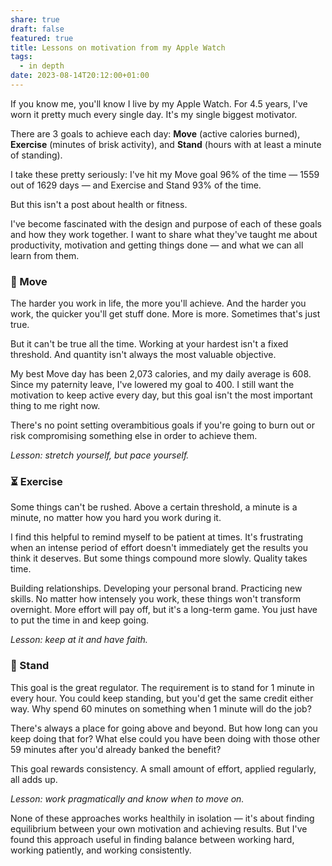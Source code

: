 ```yaml
---
share: true
draft: false
featured: true
title: Lessons on motivation from my Apple Watch
tags:
  - in depth
date: 2023-08-14T20:12:00+01:00
---
```


If you know me, you'll know I live by my Apple Watch. For 4.5 years, I've worn it pretty much every single day. It's my single biggest motivator.  
  
There are 3 goals to achieve each day: **Move** (active calories burned), **Exercise** (minutes of brisk activity), and **Stand** (hours with at least a minute of standing).  
  
I take these pretty seriously: I've hit my Move goal 96% of the time — 1559 out of 1629 days — and Exercise and Stand 93% of the time.  
  
But this isn't a post about health or fitness.  
  
I've become fascinated with the design and purpose of each of these goals and how they work together. I want to share what they've taught me about productivity, motivation and getting things done — and what we can all learn from them.  
  
### 💪 Move

The harder you work in life, the more you'll achieve. And the harder you work, the quicker you'll get stuff done. More is more. Sometimes that's just true.  
  
But it can't be true all the time. Working at your hardest isn't a fixed threshold. And quantity isn't always the most valuable objective.  
  
My best Move day has been 2,073 calories, and my daily average is 608. Since my paternity leave, I've lowered my goal to 400. I still want the motivation to keep active every day, but this goal isn't the most important thing to me right now.  
  
There's no point setting overambitious goals if you're going to burn out or risk compromising something else in order to achieve them.  
  
*Lesson: stretch yourself, but pace yourself.*  
  
### ⏳ Exercise  
Some things can't be rushed. Above a certain threshold, a minute is a minute, no matter how you hard you work during it.  
  
I find this helpful to remind myself to be patient at times. It's frustrating when an intense period of effort doesn't immediately get the results you think it deserves. But some things compound more slowly. Quality takes time.  
  
Building relationships. Developing your personal brand. Practicing new skills. No matter how intensely you work, these things won't transform overnight. More effort will pay off, but it's a long-term game. You just have to put the time in and keep going.  
  
*Lesson: keep at it and have faith.*  
  
### 🔁 Stand  
This goal is the great regulator. The requirement is to stand for 1 minute in every hour. You could keep standing, but you'd get the same credit either way. Why spend 60 minutes on something when 1 minute will do the job?  
  
There's always a place for going above and beyond. But how long can you keep doing that for? What else could you have been doing with those other 59 minutes after you'd already banked the benefit?  
  
This goal rewards consistency. A small amount of effort, applied regularly, all adds up.  
  
*Lesson: work pragmatically and know when to move on.*  
  
None of these approaches works healthily in isolation — it's about finding equilibrium between your own motivation and achieving results. But I've found this approach useful in finding balance between working hard, working patiently, and working consistently.